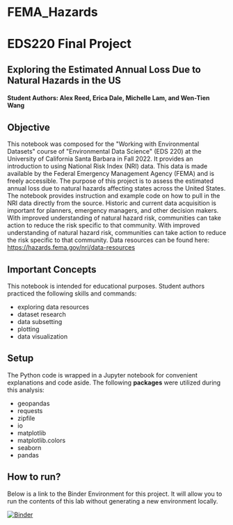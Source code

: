 # FEMA_Hazards

# EDS220 Final Project

## Exploring the Estimated Annual Loss Due to Natural Hazards in the US

#### Student Authors: Alex Reed, Erica Dale, Michelle Lam, and Wen-Tien Wang

## Objective 
This notebook was composed for the "Working with Environmental Datasets" course of "Environmental Data Science" (EDS 220) at the University of California Santa Barbara in Fall 2022. It provides an introduction to using National Risk Index (NRI) data. This data is made available by the Federal Emergency Management Agency (FEMA) and is freely accessible. The purpose of this project is to assess the estimated annual loss due to natural hazards affecting states across the United States. The notebook provides instruction and example code on how to pull in the NRI data directly from the source. Historic and current data acquisition is important for planners, emergency managers, and other decision makers. With improved understanding of natural hazard risk, communities can take action to reduce the risk specific to that community. With improved understanding of natural hazard risk, communities can take action to reduce the risk specific to that community. Data resources can be found here: https://hazards.fema.gov/nri/data-resources

## Important Concepts
This notebook is intended for educational purposes. Student authors practiced the following skills and commands:
- exploring data resources
- dataset research
- data subsetting
- plotting
- data visualization 

## Setup
The Python code is wrapped in a Jupyter notebook for convenient explanations and code aside. The following **packages** were utilized during this analysis:

- geopandas
- requests
- zipfile
- io
- matplotlib
- matplotlib.colors
- seaborn
- pandas

## How to run?
Below is a link to the Binder Environment for this project. It will allow you to run the contents of this lab without generating a new environment locally. 

[![Binder](https://mybinder.org/badge_logo.svg)](https://mybinder.org/v2/gh/ericamarie9016/FEMA_Hazards/HEAD)

